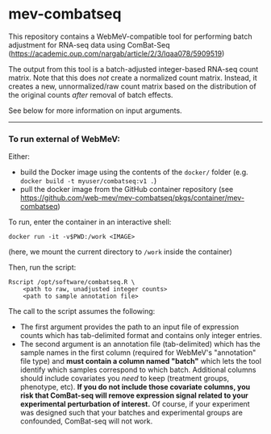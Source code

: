 # mev-combatseq

This repository contains a WebMeV-compatible tool for performing batch adjustment for RNA-seq data using ComBat-Seq (https://academic.oup.com/nargab/article/2/3/lqaa078/5909519) 

The output from this tool is a batch-adjusted integer-based RNA-seq count matrix. Note that this does *not* create a normalized count matrix. Instead, it creates a new, unnormalized/raw count matrix based on the distribution of the original counts *after* removal of batch effects.

See below for more information on input arguments.

---

### To run external of WebMeV:

Either:
- build the Docker image using the contents of the `docker/` folder (e.g. `docker build -t myuser/combatseq:v1 .`) 
- pull the docker image from the GitHub container repository (see https://github.com/web-mev/mev-combatseq/pkgs/container/mev-combatseq)

To run, enter the container in an interactive shell:
```
docker run -it -v$PWD:/work <IMAGE>
```
(here, we mount the current directory to `/work` inside the container)

Then, run the script:
```
Rscript /opt/software/combatseq.R \
    <path to raw, unadjusted integer counts>
    <path to sample annotation file>
```
The call to the script assumes the following:
- The first argument provides the path to an input file of expression counts which has tab-delimited format and contains only integer entries.
- The second argument is an annotation file (tab-delimited) which has the sample names in the first column (required for WebMeV's "annotation" file type) and **must contain a column named "batch"** which lets the tool identify which samples correspond to which batch. Additional columns should include covariates you *need* to keep (treatment groups, phenotype, etc). **If you do not include those covariate columns, you risk that ComBat-seq will remove expression signal related to your experimental perturbation of interest.** Of course, if your experiment was designed such that your batches and experimental groups are confounded, ComBat-seq will not work.



